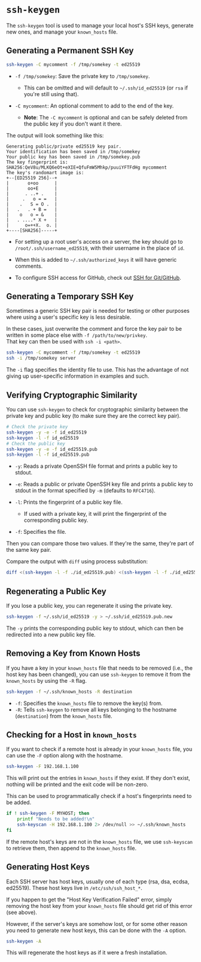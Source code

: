 # `ssh-keygen`

The `ssh-keygen` tool is used to manage your local host's SSH keys, generate
new ones, and manage your `known_hosts` file.  

## Generating a Permanent SSH Key

```bash
ssh-keygen -C mycomment -f /tmp/somekey -t ed25519
```  

- `-f /tmp/somekey`: Save the private key to `/tmp/somekey`.  
    - This can be omitted and will default to `~/.ssh/id_ed25519` (or `rsa` if you're
      still using that).  

- `-C mycomment`: An optional comment to add to the end of the key.  
    * **Note**: The `-C mycomment` is optional and can be safely deleted from the public 
      key if you don't want it there.  

The output will look something like this:

```output
Generating public/private ed25519 key pair.
Your identification has been saved in /tmp/somekey
Your public key has been saved in /tmp/somekey.pub
The key fingerprint is:
SHA256:QeV8u/MLKQ6eOt+eXIE+QfuFmW5Mhkp/puuiYFTFdHg mycomment
The key's randomart image is:
+--[ED25519 256]--+
|       o+oo      |
|       oo+E      |
|      . ..+ .    |
|     .   o = =   |
|    .   S = O .  |
|   .   . + B =   |
|    o   o = &    |
|   . ....* X +   |
|      o=++X.  o. |
+----[SHA256]-----+
```

- For setting up a root user's access on a server, the key should go 
  to `/root/.ssh/username_ed25519`, with their username in the place of `id`.  

- When this is added to `~/.ssh/authorized_keys` it will have generic comments.  

- To configure SSH access for GitHub, check out [SSH for Git/GitHub](../git/ssh_for_git.md).  

## Generating a Temporary SSH Key

Sometimes a generic SSH key pair is needed for testing or other purposes where using a user's
specific key is less desirable.  

In these cases, just overwrite the comment and force the key pair to be written 
in some place else with `-f /path/to/new/privkey`.  
That key can then be used with `ssh -i <path>`.  

```bash
ssh-keygen -C mycomment -f /tmp/somekey -t ed25519
ssh -i /tmp/somekey server
```

The `-i` flag specifies the identity file to use.
This has the advantage of not giving up user-specific information in examples and such.


## Verifying Cryptographic Similarity

You can use `ssh-keygen` to check for cryptographic similarity between the private
key and public key (to make sure they are the correct key pair).  

```bash
# Check the private key
ssh-keygen -y -e -f id_ed25519
ssh-keygen -l -f id_ed25519
# Check the public key
ssh-keygen -y -e -f id_ed25519.pub
ssh-keygen -l -f id_ed25519.pub
```

- `-y`: Reads a private OpenSSH file format and prints a public key to stdout.  
- `-e`: Reads a public or private OpenSSH key file and prints a public key to
        stdout in the format specified by `-m` (defaults to `RFC4716`). 

- `-l`: Prints the fingerprint of a public key file.  
    - If used with a private key, it will print the fingerprint of the
      corresponding public key.  

- `-f`: Specifies the file.  

Then you can compare those two values. If they're the same, they're part of the
same key pair. 

Compare the output with `diff` using process substitution:  
```bash
diff <(ssh-keygen -l -f ./id_ed25519.pub) <(ssh-keygen -l -f ./id_ed25519)
```

## Regenerating a Public Key

If you lose a public key, you can regenerate it using the private key.  

```bash
ssh-keygen -f ~/.ssh/id_ed25519 -y > ~/.ssh/id_ed25519.pub.new
```

The `-y` prints the corresponding public key to stdout, which can then be
redirected into a new public key file.  

## Removing a Key from Known Hosts

If you have a key in your `known_hosts` file that needs to be removed (i.e., the host
key has been changed), you can use `ssh-keygen` to remove it from the `known_hosts` by
using the `-R` flag.  

```bash
ssh-keygen -f ~/.ssh/known_hosts -R destination
```

- `-f`: Specifies the `known_hosts` file to remove the key(s) from.  
- `-R`: Tells `ssh-keygen` to remove all keys belonging to the hostname (`destination`)
        from the `known_hosts` file.  

## Checking for a Host in `known_hosts`

If you want to check if a remote host is already in your `known_hosts` file,
you can use the `-F` option along with the hostname.  
```bash
ssh-keygen -F 192.168.1.100
```
This will print out the entries in `known_hosts` if they exist. If they don't
exist, nothing will be printed and the exit code will be non-zero.  

This can be used to programmatically check if a host's fingerprints need to be 
added.  
```bash
if ! ssh-keygen -F MYHOST; then
    printf "Needs to be added!\n"
    ssh-keyscan -H 192.168.1.100 2> /dev/null >> ~/.ssh/known_hosts
fi
```
If the remote host's keys are not in the `known_hosts` file, we use
`ssh-keyscan` to retrieve them, then append to the `known_hosts` file.  


## Generating Host Keys

Each SSH server has host keys, usually one of each type (rsa, dsa, ecdsa,
ed25519). These host keys live in `/etc/ssh/ssh_host_*`.  

If you happen to get the "Host Key Verification Failed" error, simply removing
the host key from your `known_hosts` file should get rid of this error (see
above).  

However, if the server's keys are somehow lost, or for some other reason you 
need to generate new host keys, this can be done with the `-A` option.  
```bash
ssh-keygen -A
```
This will regenerate the host keys as if it were a fresh installation.  



